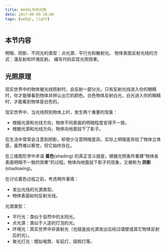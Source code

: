 ```yaml
---
title: WebGL中的光照
date: 2017-08-09 18:00
tags: [webgl, light]
---
```


## 本节内容

明暗、阴影、不同光的类型：点光源、平行光和散射光。
物体表面反射光线的方式：漫反射和环境反射。
编写代码实现光照效果。

## 光照原理

现实世界中的物体被光线照射时，会反射一部分光，只有反射光线进入你的眼睛时，你才能够看到物体并辨认出它的颜色。白色物体反射白光，白光进入你的眼睛时，才能看到物体是白色的。

现实世界中，当光线照到物体上时，发生两个重要的现象：
* 根据光源和光线方向，物体不同表面的明暗程度变得不一致。
* 根据光源和光线方向，物体向地面投下了影子。

在生活中常常会注意到阴影，却很少注意明暗差异。实际上明暗差异给了物体立体感，虽然难以察觉，但它始终存在。

在三维图形学中术语 **着色**(shading) 的真正含义就是，根据光照条件重建“物体各表面明暗不一致的效果”的过程。物体向地面投下影子的现象，又被称为 **阴影** (shadowing)。

在讨论着色过程之前，考虑两件事情：
* 发出光线的光源类型。
* 物体表面如何反射光线。 

光源类型：
* 平行光：类似于自然中的太阳光。
* 点光源：类似于人造的灯泡的光。
* 环境光：真实世界中非直射光（也就是由光源发出后经过墙壁或其它物体反射后的光）。
* 聚光灯光：模拟电筒、车前灯，探照灯等。
